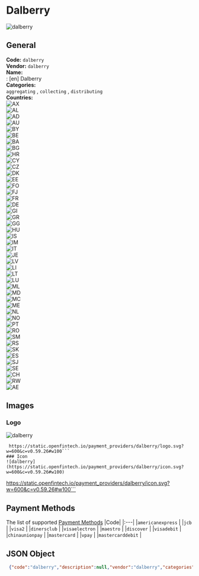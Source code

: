 # Dalberry 
![dalberry](https://static.openfintech.io/payment_providers/dalberry/logo.svg?w=600&c=v0.59.26#w100)  
## General 
**Code:** `dalberry`  
**Vendor:** `dalberry`  
**Name:**  
:	[en] Dalberry  
**Categories:**  
`aggregating`  , `collecting`  , `distributing`  
**Countries:**  
![AX](https://cdnjs.cloudflare.com/ajax/libs/flag-icon-css/3.3.0/flags/4x3/AX.svg#w24)  
![AL](https://cdnjs.cloudflare.com/ajax/libs/flag-icon-css/3.3.0/flags/4x3/AL.svg#w24)  
![AD](https://cdnjs.cloudflare.com/ajax/libs/flag-icon-css/3.3.0/flags/4x3/AD.svg#w24)  
![AU](https://cdnjs.cloudflare.com/ajax/libs/flag-icon-css/3.3.0/flags/4x3/AU.svg#w24)  
![BY](https://cdnjs.cloudflare.com/ajax/libs/flag-icon-css/3.3.0/flags/4x3/BY.svg#w24)  
![BE](https://cdnjs.cloudflare.com/ajax/libs/flag-icon-css/3.3.0/flags/4x3/BE.svg#w24)  
![BA](https://cdnjs.cloudflare.com/ajax/libs/flag-icon-css/3.3.0/flags/4x3/BA.svg#w24)  
![BG](https://cdnjs.cloudflare.com/ajax/libs/flag-icon-css/3.3.0/flags/4x3/BG.svg#w24)  
![HR](https://cdnjs.cloudflare.com/ajax/libs/flag-icon-css/3.3.0/flags/4x3/HR.svg#w24)  
![CY](https://cdnjs.cloudflare.com/ajax/libs/flag-icon-css/3.3.0/flags/4x3/CY.svg#w24)  
![CZ](https://cdnjs.cloudflare.com/ajax/libs/flag-icon-css/3.3.0/flags/4x3/CZ.svg#w24)  
![DK](https://cdnjs.cloudflare.com/ajax/libs/flag-icon-css/3.3.0/flags/4x3/DK.svg#w24)  
![EE](https://cdnjs.cloudflare.com/ajax/libs/flag-icon-css/3.3.0/flags/4x3/EE.svg#w24)  
![FO](https://cdnjs.cloudflare.com/ajax/libs/flag-icon-css/3.3.0/flags/4x3/FO.svg#w24)  
![FJ](https://cdnjs.cloudflare.com/ajax/libs/flag-icon-css/3.3.0/flags/4x3/FJ.svg#w24)  
![FR](https://cdnjs.cloudflare.com/ajax/libs/flag-icon-css/3.3.0/flags/4x3/FR.svg#w24)  
![DE](https://cdnjs.cloudflare.com/ajax/libs/flag-icon-css/3.3.0/flags/4x3/DE.svg#w24)  
![GI](https://cdnjs.cloudflare.com/ajax/libs/flag-icon-css/3.3.0/flags/4x3/GI.svg#w24)  
![GR](https://cdnjs.cloudflare.com/ajax/libs/flag-icon-css/3.3.0/flags/4x3/GR.svg#w24)  
![GG](https://cdnjs.cloudflare.com/ajax/libs/flag-icon-css/3.3.0/flags/4x3/GG.svg#w24)  
![HU](https://cdnjs.cloudflare.com/ajax/libs/flag-icon-css/3.3.0/flags/4x3/HU.svg#w24)  
![IS](https://cdnjs.cloudflare.com/ajax/libs/flag-icon-css/3.3.0/flags/4x3/IS.svg#w24)  
![IM](https://cdnjs.cloudflare.com/ajax/libs/flag-icon-css/3.3.0/flags/4x3/IM.svg#w24)  
![IT](https://cdnjs.cloudflare.com/ajax/libs/flag-icon-css/3.3.0/flags/4x3/IT.svg#w24)  
![JE](https://cdnjs.cloudflare.com/ajax/libs/flag-icon-css/3.3.0/flags/4x3/JE.svg#w24)  
![LV](https://cdnjs.cloudflare.com/ajax/libs/flag-icon-css/3.3.0/flags/4x3/LV.svg#w24)  
![LI](https://cdnjs.cloudflare.com/ajax/libs/flag-icon-css/3.3.0/flags/4x3/LI.svg#w24)  
![LT](https://cdnjs.cloudflare.com/ajax/libs/flag-icon-css/3.3.0/flags/4x3/LT.svg#w24)  
![LU](https://cdnjs.cloudflare.com/ajax/libs/flag-icon-css/3.3.0/flags/4x3/LU.svg#w24)  
![ML](https://cdnjs.cloudflare.com/ajax/libs/flag-icon-css/3.3.0/flags/4x3/ML.svg#w24)  
![MD](https://cdnjs.cloudflare.com/ajax/libs/flag-icon-css/3.3.0/flags/4x3/MD.svg#w24)  
![MC](https://cdnjs.cloudflare.com/ajax/libs/flag-icon-css/3.3.0/flags/4x3/MC.svg#w24)  
![ME](https://cdnjs.cloudflare.com/ajax/libs/flag-icon-css/3.3.0/flags/4x3/ME.svg#w24)  
![NL](https://cdnjs.cloudflare.com/ajax/libs/flag-icon-css/3.3.0/flags/4x3/NL.svg#w24)  
![NO](https://cdnjs.cloudflare.com/ajax/libs/flag-icon-css/3.3.0/flags/4x3/NO.svg#w24)  
![PT](https://cdnjs.cloudflare.com/ajax/libs/flag-icon-css/3.3.0/flags/4x3/PT.svg#w24)  
![RO](https://cdnjs.cloudflare.com/ajax/libs/flag-icon-css/3.3.0/flags/4x3/RO.svg#w24)  
![SM](https://cdnjs.cloudflare.com/ajax/libs/flag-icon-css/3.3.0/flags/4x3/SM.svg#w24)  
![RS](https://cdnjs.cloudflare.com/ajax/libs/flag-icon-css/3.3.0/flags/4x3/RS.svg#w24)  
![SK](https://cdnjs.cloudflare.com/ajax/libs/flag-icon-css/3.3.0/flags/4x3/SK.svg#w24)  
![ES](https://cdnjs.cloudflare.com/ajax/libs/flag-icon-css/3.3.0/flags/4x3/ES.svg#w24)  
![SJ](https://cdnjs.cloudflare.com/ajax/libs/flag-icon-css/3.3.0/flags/4x3/SJ.svg#w24)  
![SE](https://cdnjs.cloudflare.com/ajax/libs/flag-icon-css/3.3.0/flags/4x3/SE.svg#w24)  
![CH](https://cdnjs.cloudflare.com/ajax/libs/flag-icon-css/3.3.0/flags/4x3/CH.svg#w24)  
![RW](https://cdnjs.cloudflare.com/ajax/libs/flag-icon-css/3.3.0/flags/4x3/RW.svg#w24)  
![AE](https://cdnjs.cloudflare.com/ajax/libs/flag-icon-css/3.3.0/flags/4x3/AE.svg#w24)  
 
## Images 
### Logo 
![dalberry](https://static.openfintech.io/payment_providers/dalberry/logo.svg?w=600&c=v0.59.26#w100)  
```
 https://static.openfintech.io/payment_providers/dalberry/logo.svg?w=600&c=v0.59.26#w100```  
### Icon 
![dalberry](https://static.openfintech.io/payment_providers/dalberry/icon.svg?w=600&c=v0.59.26#w100)  
```
 https://static.openfintech.io/payment_providers/dalberry/icon.svg?w=600&c=v0.59.26#w100```  
## Payment Methods 
The list of supported  [Payment Methods](#) 
|Code| 
|:---| 
|`americanexpress` | 
|`jcb` | 
|`visa2` | 
|`dinersclub` | 
|`visaelectron` | 
|`maestro` | 
|`discover` | 
|`visadebit` | 
|`chinaunionpay` | 
|`mastercard` | 
|`vpay` | 
|`mastercarddebit` | 
 
## JSON Object 
```json
 {"code":"dalberry","description":null,"vendor":"dalberry","categories":["aggregating","collecting","distributing"],"countries":["AX","AL","AD","AU","BY","BE","BA","BG","HR","CY","CZ","DK","EE","FO","FJ","FR","DE","GI","GR","GG","HU","IS","IM","IT","JE","LV","LI","LT","LU","ML","MD","MC","ME","NL","NO","PT","RO","SM","RS","SK","ES","SJ","SE","CH","RW","AE"],"payment_method":["americanexpress","jcb","visa2","dinersclub","visaelectron","maestro","discover","visadebit","chinaunionpay","mastercard","vpay","mastercarddebit"],"payout_method":null,"metadata":{"about_payments_code":"dalberry"},"name":{"en":"Dalberry"}}```  
